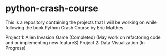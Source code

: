 # python-crash-course
This is a repository containing the projects that I will be working on while following the book Python Crash Course by Eric Matthes.

Project 1: Alien Invasion Game (Completed) (May work on refactoring code and or implementing new featureS)
Project 2: Data Visualization (In Progress)

